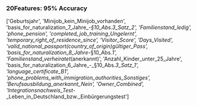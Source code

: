 ### 20Features: 95% Accuracy
['Geburtsjahr', 'Minijob_kein_Minijob_vorhanden',
       'basis_for_naturalization_7_Jahre_-_§10_Abs._3_Satz_2',
       'Familienstand_ledig', 'phone_pension',
       'completed_job_training_Ungelernt',
       'temporary_right_of_residence_since', 'Visitor_Score', 'Days_Visited',
       'valid_national_passport_(country_of_origin)_gültiger_Pass',
       'basis_for_naturalization_8_Jahre_-_§10_Abs._1',
       'Familienstand_verheiratet_(anerkannt)', 'Anzahl_Kinder_unter_25_Jahre',
       'basis_for_naturalization_6_Jahre_-_§10_Abs._3_Satz_1',
       'language_certificate_B1',
       'phone_problems_with_immigration_authorities_Sonstiges',
       'Berufsausbildung_anerkannt_Nein', 'Owner_Combined',
       'Integrationsnachweis_Test_-_Leben_in_Deutschland_bzw._Einbürgerungstest']